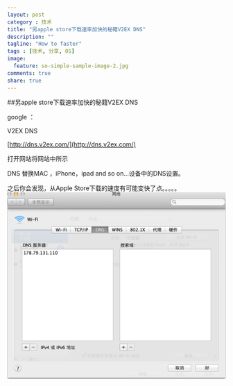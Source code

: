 ```yaml
---
layout: post
category : 技术 
title: "另apple store下载速率加快的秘籍V2EX DNS"
description: ""
tagline: "How to faster"
tags : [技术, 分享, OS]
image:
  feature: so-simple-sample-image-2.jpg
comments: true
share: true
---
```


##另apple store下载速率加快的秘籍V2EX DNS 

google ：

V2EX DNS

[http://dns.v2ex.com/](http://dns.v2ex.com/)

打开网站将网站中所示

DNS 替换MAC ，iPhone，ipad and so on...设备中的DNS设置。

之后你会发现，从Apple Store下载的速度有可能变快了点。。。。。
![alt text](/images/dns.png)

